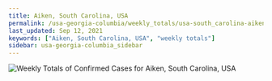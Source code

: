 ```yaml
---
title: Aiken, South Carolina, USA
permalink: /usa-georgia-columbia/weekly_totals/usa-south_carolina-aiken-weekly_totals.html
last_updated: Sep 12, 2021
keywords: ["Aiken, South Carolina, USA", "weekly totals"]
sidebar: usa-georgia-columbia_sidebar
---
```


![Weekly Totals of Confirmed Cases for Aiken, South Carolina, USA](/covid_tracker/images/graphs/usa-south_carolina-aiken-weekly_totals_graph.png)
